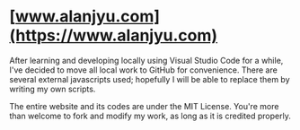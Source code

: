 # [www.alanjyu.com](https://www.alanjyu.com)

After learning and developing locally using Visual Studio Code for a while, I've decided to move all local work to GitHub for convenience. There are several external javascripts used; hopefully I will be able to replace them by writing my own scripts.

The entire website and its codes are under the MIT License. You're more than welcome to fork and modify my work, as long as it is credited properly.

